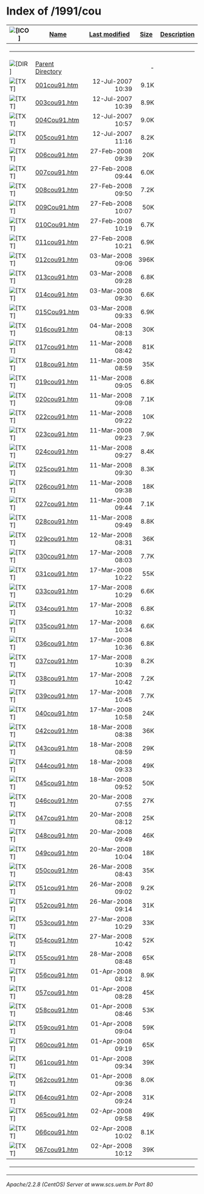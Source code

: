  <body>
<h1>Index of /1991/cou</h1>
<table><tr><th><img src="/icons/blank.gif" alt="[ICO]"></th><th><a href="?C=N;O=D">Name</a></th><th><a href="?C=M;O=A">Last modified</a></th><th><a href="?C=S;O=A">Size</a></th><th><a href="?C=D;O=A">Description</a></th></tr><tr><th colspan="5"><hr></th></tr>
<tr><td valign="top"><img src="/icons/back.gif" alt="[DIR]"></td><td><a href="/1991/">Parent Directory</a></td><td>&nbsp;</td><td align="right">  - </td></tr>
<tr><td valign="top"><img src="/icons/text.gif" alt="[TXT]"></td><td><a href="001cou91.htm">001cou91.htm</a></td><td align="right">12-Jul-2007 10:39  </td><td align="right">9.1K</td></tr>
<tr><td valign="top"><img src="/icons/text.gif" alt="[TXT]"></td><td><a href="003cou91.htm">003cou91.htm</a></td><td align="right">12-Jul-2007 10:39  </td><td align="right">8.9K</td></tr>
<tr><td valign="top"><img src="/icons/text.gif" alt="[TXT]"></td><td><a href="004Cou91.htm">004Cou91.htm</a></td><td align="right">12-Jul-2007 10:57  </td><td align="right">9.0K</td></tr>
<tr><td valign="top"><img src="/icons/text.gif" alt="[TXT]"></td><td><a href="005cou91.htm">005cou91.htm</a></td><td align="right">12-Jul-2007 11:16  </td><td align="right">8.2K</td></tr>
<tr><td valign="top"><img src="/icons/text.gif" alt="[TXT]"></td><td><a href="006cou91.htm">006cou91.htm</a></td><td align="right">27-Feb-2008 09:39  </td><td align="right"> 20K</td></tr>
<tr><td valign="top"><img src="/icons/text.gif" alt="[TXT]"></td><td><a href="007cou91.htm">007cou91.htm</a></td><td align="right">27-Feb-2008 09:44  </td><td align="right">6.0K</td></tr>
<tr><td valign="top"><img src="/icons/text.gif" alt="[TXT]"></td><td><a href="008cou91.htm">008cou91.htm</a></td><td align="right">27-Feb-2008 09:50  </td><td align="right">7.2K</td></tr>
<tr><td valign="top"><img src="/icons/text.gif" alt="[TXT]"></td><td><a href="009Cou91.htm">009Cou91.htm</a></td><td align="right">27-Feb-2008 10:07  </td><td align="right"> 50K</td></tr>
<tr><td valign="top"><img src="/icons/text.gif" alt="[TXT]"></td><td><a href="010Cou91.htm">010Cou91.htm</a></td><td align="right">27-Feb-2008 10:19  </td><td align="right">6.7K</td></tr>
<tr><td valign="top"><img src="/icons/text.gif" alt="[TXT]"></td><td><a href="011cou91.htm">011cou91.htm</a></td><td align="right">27-Feb-2008 10:21  </td><td align="right">6.9K</td></tr>
<tr><td valign="top"><img src="/icons/text.gif" alt="[TXT]"></td><td><a href="012cou91.htm">012cou91.htm</a></td><td align="right">03-Mar-2008 09:06  </td><td align="right">396K</td></tr>
<tr><td valign="top"><img src="/icons/text.gif" alt="[TXT]"></td><td><a href="013cou91.htm">013cou91.htm</a></td><td align="right">03-Mar-2008 09:28  </td><td align="right">6.8K</td></tr>
<tr><td valign="top"><img src="/icons/text.gif" alt="[TXT]"></td><td><a href="014cou91.htm">014cou91.htm</a></td><td align="right">03-Mar-2008 09:30  </td><td align="right">6.6K</td></tr>
<tr><td valign="top"><img src="/icons/text.gif" alt="[TXT]"></td><td><a href="015Cou91.htm">015Cou91.htm</a></td><td align="right">03-Mar-2008 09:33  </td><td align="right">6.9K</td></tr>
<tr><td valign="top"><img src="/icons/text.gif" alt="[TXT]"></td><td><a href="016cou91.htm">016cou91.htm</a></td><td align="right">04-Mar-2008 08:13  </td><td align="right"> 30K</td></tr>
<tr><td valign="top"><img src="/icons/text.gif" alt="[TXT]"></td><td><a href="017cou91.htm">017cou91.htm</a></td><td align="right">11-Mar-2008 08:42  </td><td align="right"> 81K</td></tr>
<tr><td valign="top"><img src="/icons/text.gif" alt="[TXT]"></td><td><a href="018cou91.htm">018cou91.htm</a></td><td align="right">11-Mar-2008 08:59  </td><td align="right"> 35K</td></tr>
<tr><td valign="top"><img src="/icons/text.gif" alt="[TXT]"></td><td><a href="019cou91.htm">019cou91.htm</a></td><td align="right">11-Mar-2008 09:05  </td><td align="right">6.8K</td></tr>
<tr><td valign="top"><img src="/icons/text.gif" alt="[TXT]"></td><td><a href="020cou91.htm">020cou91.htm</a></td><td align="right">11-Mar-2008 09:08  </td><td align="right">7.1K</td></tr>
<tr><td valign="top"><img src="/icons/text.gif" alt="[TXT]"></td><td><a href="022cou91.htm">022cou91.htm</a></td><td align="right">11-Mar-2008 09:22  </td><td align="right"> 10K</td></tr>
<tr><td valign="top"><img src="/icons/text.gif" alt="[TXT]"></td><td><a href="023cou91.htm">023cou91.htm</a></td><td align="right">11-Mar-2008 09:23  </td><td align="right">7.9K</td></tr>
<tr><td valign="top"><img src="/icons/text.gif" alt="[TXT]"></td><td><a href="024cou91.htm">024cou91.htm</a></td><td align="right">11-Mar-2008 09:27  </td><td align="right">8.4K</td></tr>
<tr><td valign="top"><img src="/icons/text.gif" alt="[TXT]"></td><td><a href="025cou91.htm">025cou91.htm</a></td><td align="right">11-Mar-2008 09:30  </td><td align="right">8.3K</td></tr>
<tr><td valign="top"><img src="/icons/text.gif" alt="[TXT]"></td><td><a href="026cou91.htm">026cou91.htm</a></td><td align="right">11-Mar-2008 09:38  </td><td align="right"> 18K</td></tr>
<tr><td valign="top"><img src="/icons/text.gif" alt="[TXT]"></td><td><a href="027cou91.htm">027cou91.htm</a></td><td align="right">11-Mar-2008 09:44  </td><td align="right">7.1K</td></tr>
<tr><td valign="top"><img src="/icons/text.gif" alt="[TXT]"></td><td><a href="028cou91.htm">028cou91.htm</a></td><td align="right">11-Mar-2008 09:49  </td><td align="right">8.8K</td></tr>
<tr><td valign="top"><img src="/icons/text.gif" alt="[TXT]"></td><td><a href="029cou91.htm">029cou91.htm</a></td><td align="right">12-Mar-2008 08:31  </td><td align="right"> 36K</td></tr>
<tr><td valign="top"><img src="/icons/text.gif" alt="[TXT]"></td><td><a href="030cou91.htm">030cou91.htm</a></td><td align="right">17-Mar-2008 08:03  </td><td align="right">7.7K</td></tr>
<tr><td valign="top"><img src="/icons/text.gif" alt="[TXT]"></td><td><a href="031cou91.htm">031cou91.htm</a></td><td align="right">17-Mar-2008 10:22  </td><td align="right"> 55K</td></tr>
<tr><td valign="top"><img src="/icons/text.gif" alt="[TXT]"></td><td><a href="033cou91.htm">033cou91.htm</a></td><td align="right">17-Mar-2008 10:29  </td><td align="right">6.6K</td></tr>
<tr><td valign="top"><img src="/icons/text.gif" alt="[TXT]"></td><td><a href="034cou91.htm">034cou91.htm</a></td><td align="right">17-Mar-2008 10:32  </td><td align="right">6.8K</td></tr>
<tr><td valign="top"><img src="/icons/text.gif" alt="[TXT]"></td><td><a href="035cou91.htm">035cou91.htm</a></td><td align="right">17-Mar-2008 10:34  </td><td align="right">6.6K</td></tr>
<tr><td valign="top"><img src="/icons/text.gif" alt="[TXT]"></td><td><a href="036cou91.htm">036cou91.htm</a></td><td align="right">17-Mar-2008 10:36  </td><td align="right">6.8K</td></tr>
<tr><td valign="top"><img src="/icons/text.gif" alt="[TXT]"></td><td><a href="037cou91.htm">037cou91.htm</a></td><td align="right">17-Mar-2008 10:39  </td><td align="right">8.2K</td></tr>
<tr><td valign="top"><img src="/icons/text.gif" alt="[TXT]"></td><td><a href="038cou91.htm">038cou91.htm</a></td><td align="right">17-Mar-2008 10:42  </td><td align="right">7.2K</td></tr>
<tr><td valign="top"><img src="/icons/text.gif" alt="[TXT]"></td><td><a href="039cou91.htm">039cou91.htm</a></td><td align="right">17-Mar-2008 10:45  </td><td align="right">7.7K</td></tr>
<tr><td valign="top"><img src="/icons/text.gif" alt="[TXT]"></td><td><a href="040cou91.htm">040cou91.htm</a></td><td align="right">17-Mar-2008 10:58  </td><td align="right"> 24K</td></tr>
<tr><td valign="top"><img src="/icons/text.gif" alt="[TXT]"></td><td><a href="042cou91.htm">042cou91.htm</a></td><td align="right">18-Mar-2008 08:38  </td><td align="right"> 36K</td></tr>
<tr><td valign="top"><img src="/icons/text.gif" alt="[TXT]"></td><td><a href="043cou91.htm">043cou91.htm</a></td><td align="right">18-Mar-2008 08:59  </td><td align="right"> 29K</td></tr>
<tr><td valign="top"><img src="/icons/text.gif" alt="[TXT]"></td><td><a href="044cou91.htm">044cou91.htm</a></td><td align="right">18-Mar-2008 09:33  </td><td align="right"> 49K</td></tr>
<tr><td valign="top"><img src="/icons/text.gif" alt="[TXT]"></td><td><a href="045cou91.htm">045cou91.htm</a></td><td align="right">18-Mar-2008 09:52  </td><td align="right"> 50K</td></tr>
<tr><td valign="top"><img src="/icons/text.gif" alt="[TXT]"></td><td><a href="046cou91.htm">046cou91.htm</a></td><td align="right">20-Mar-2008 07:55  </td><td align="right"> 27K</td></tr>
<tr><td valign="top"><img src="/icons/text.gif" alt="[TXT]"></td><td><a href="047cou91.htm">047cou91.htm</a></td><td align="right">20-Mar-2008 08:12  </td><td align="right"> 25K</td></tr>
<tr><td valign="top"><img src="/icons/text.gif" alt="[TXT]"></td><td><a href="048cou91.htm">048cou91.htm</a></td><td align="right">20-Mar-2008 09:49  </td><td align="right"> 46K</td></tr>
<tr><td valign="top"><img src="/icons/text.gif" alt="[TXT]"></td><td><a href="049cou91.htm">049cou91.htm</a></td><td align="right">20-Mar-2008 10:04  </td><td align="right"> 18K</td></tr>
<tr><td valign="top"><img src="/icons/text.gif" alt="[TXT]"></td><td><a href="050cou91.htm">050cou91.htm</a></td><td align="right">26-Mar-2008 08:43  </td><td align="right"> 35K</td></tr>
<tr><td valign="top"><img src="/icons/text.gif" alt="[TXT]"></td><td><a href="051cou91.htm">051cou91.htm</a></td><td align="right">26-Mar-2008 09:02  </td><td align="right">9.2K</td></tr>
<tr><td valign="top"><img src="/icons/text.gif" alt="[TXT]"></td><td><a href="052cou91.htm">052cou91.htm</a></td><td align="right">26-Mar-2008 09:14  </td><td align="right"> 31K</td></tr>
<tr><td valign="top"><img src="/icons/text.gif" alt="[TXT]"></td><td><a href="053cou91.htm">053cou91.htm</a></td><td align="right">27-Mar-2008 10:29  </td><td align="right"> 33K</td></tr>
<tr><td valign="top"><img src="/icons/text.gif" alt="[TXT]"></td><td><a href="054cou91.htm">054cou91.htm</a></td><td align="right">27-Mar-2008 10:42  </td><td align="right"> 52K</td></tr>
<tr><td valign="top"><img src="/icons/text.gif" alt="[TXT]"></td><td><a href="055cou91.htm">055cou91.htm</a></td><td align="right">28-Mar-2008 08:48  </td><td align="right"> 65K</td></tr>
<tr><td valign="top"><img src="/icons/text.gif" alt="[TXT]"></td><td><a href="056cou91.htm">056cou91.htm</a></td><td align="right">01-Apr-2008 08:12  </td><td align="right">8.9K</td></tr>
<tr><td valign="top"><img src="/icons/text.gif" alt="[TXT]"></td><td><a href="057cou91.htm">057cou91.htm</a></td><td align="right">01-Apr-2008 08:28  </td><td align="right"> 45K</td></tr>
<tr><td valign="top"><img src="/icons/text.gif" alt="[TXT]"></td><td><a href="058cou91.htm">058cou91.htm</a></td><td align="right">01-Apr-2008 08:46  </td><td align="right"> 53K</td></tr>
<tr><td valign="top"><img src="/icons/text.gif" alt="[TXT]"></td><td><a href="059cou91.htm">059cou91.htm</a></td><td align="right">01-Apr-2008 09:04  </td><td align="right"> 59K</td></tr>
<tr><td valign="top"><img src="/icons/text.gif" alt="[TXT]"></td><td><a href="060cou91.htm">060cou91.htm</a></td><td align="right">01-Apr-2008 09:19  </td><td align="right"> 65K</td></tr>
<tr><td valign="top"><img src="/icons/text.gif" alt="[TXT]"></td><td><a href="061cou91.htm">061cou91.htm</a></td><td align="right">01-Apr-2008 09:34  </td><td align="right"> 39K</td></tr>
<tr><td valign="top"><img src="/icons/text.gif" alt="[TXT]"></td><td><a href="062cou91.htm">062cou91.htm</a></td><td align="right">01-Apr-2008 09:36  </td><td align="right">8.0K</td></tr>
<tr><td valign="top"><img src="/icons/text.gif" alt="[TXT]"></td><td><a href="064cou91.htm">064cou91.htm</a></td><td align="right">02-Apr-2008 09:24  </td><td align="right"> 31K</td></tr>
<tr><td valign="top"><img src="/icons/text.gif" alt="[TXT]"></td><td><a href="065cou91.htm">065cou91.htm</a></td><td align="right">02-Apr-2008 09:58  </td><td align="right"> 49K</td></tr>
<tr><td valign="top"><img src="/icons/text.gif" alt="[TXT]"></td><td><a href="066cou91.htm">066cou91.htm</a></td><td align="right">02-Apr-2008 10:02  </td><td align="right">8.1K</td></tr>
<tr><td valign="top"><img src="/icons/text.gif" alt="[TXT]"></td><td><a href="067cou91.htm">067cou91.htm</a></td><td align="right">02-Apr-2008 10:12  </td><td align="right"> 39K</td></tr>
<tr><th colspan="5"><hr></th></tr>
</table>
<address>Apache/2.2.8 (CentOS) Server at www.scs.uem.br Port 80</address>
</body></html>
